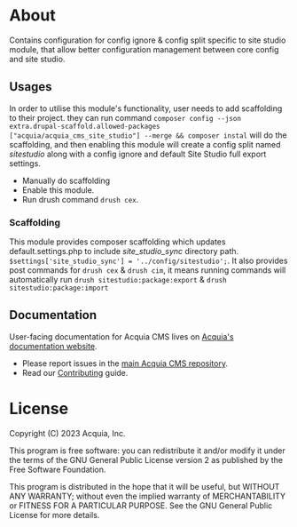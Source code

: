 # About

Contains configuration for config ignore & config split specific to site studio module, that allow better configuration
management between core config and site studio.

## Usages
In order to utilise this module's functionality, user needs to add scaffolding to their project.
they can run command `composer config --json extra.drupal-scaffold.allowed-packages ["acquia/acquia_cms_site_studio"] --merge && composer instal`
will do the scaffolding, and then enabling this module will create a config split named _sitestudio_
along with a config ignore and default Site Studio full export settings.
- Manually do scaffolding
- Enable this module.
- Run drush command `drush cex`.

### Scaffolding
This module provides composer scaffolding which updates default.settings.php to include _site_studio_sync_ directory path.
`$settings['site_studio_sync'] = '../config/sitestudio';`. It also provides post commands for `drush cex` & `drush cim`,
it means running commands will automatically run `drush sitestudio:package:export`
& `drush sitestudio:package:import`

## Documentation

User-facing documentation for Acquia CMS lives on
[Acquia's documentation website](https://docs.acquia.com).

* Please report issues in the [main Acquia CMS repository](https://github.com/acquia/acquia_cms).
* Read our [Contributing](/CONTRIBUTING.md) guide.

# License

Copyright (C) 2023 Acquia, Inc.

This program is free software: you can redistribute it and/or modify it under the terms of the GNU General Public License version 2 as published by the Free Software Foundation.

This program is distributed in the hope that it will be useful, but WITHOUT ANY WARRANTY; without even the implied warranty of MERCHANTABILITY or FITNESS FOR A PARTICULAR PURPOSE.  See the GNU General Public License for more details.
